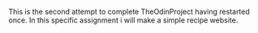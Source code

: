 This is the second attempt to complete TheOdinProject having restarted once. In this specific assignment i will make a simple recipe website.